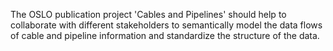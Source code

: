 The OSLO publication project 'Cables and Pipelines' should help to collaborate with different stakeholders to semantically model the data flows of cable and pipeline information and standardize the structure of the data.